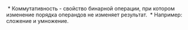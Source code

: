  * Коммутативность - свойство бинарной операции, при котором изменение порядка операндов не изменяет результат.
 * Например: сложение и умножение.